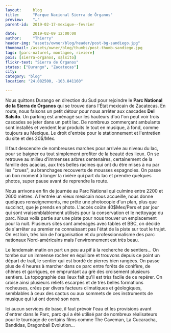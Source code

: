 ```yaml
---
layout:     blog
title:      "Parque Nacional Sierra de Órganos"
preview:    "…"
parent-id:  2019-02-17-mexique--fevrier

date:       2019-02-09 12:00:00
author:     "Thierry"
header-img: "assets/owner/blog/header/post-bg-sandiego.jpg"
thumbnail: /assets/owner/blog/thumbs/post-thumb-sandiego.jpg
tags: [parc-naturel, montagne, riviere]
pois: [sierra-organos, salsito]
flickr-text: "Sierra de Órganos"
states: ["Durango", "Zacatecas"]
city: 
category: "blog"
location: "24.082500, -103.841160"

---
```


Nous quittons Durango en direction du Sud pour rejoindre le **Parc National de la Sierra de Órganos** qui se trouve dans l'État mexicain de Zacatecas. En route, nous faisons un petit détour pour nous arrêter aux cascades **Del Salsito**. Un parking est aménagé sur les hauteurs d'où l'on peut voir trois cascades se jeter dans un petit lac. De nombreux commerçant ambulants sont installés et vendent leur produits le tout en musique, à fond, comme toujours au Mexique. Le droit d'entrée pour le stationnement et l'entretien du site et des 20$/Mex.




Il faut descendre de nombreuses marches pour arrivée au niveau du lac, pour se baigner ou tout simplement profiter de la beauté des lieux. On se retrouve au milieu d'immenses arbres centenaires, certainement de la famille des acacias, aux très belles racines qui ont du être mises à nu par les "crues", au branchages recouverts de mousses espagnoles. On passe un bon moment à longer la rivière qui part du lac et prendre quelques photos, super pause avant de reprendre la route.

Nous arrivons en fin de journée au Parc National qui culmine entre 2200 et 2600 mètres. A l'entrée un vieux mexicain nous accueille, nous donne quelques renseignements, me prête une photocopie d'un plan, plus que succinct, que je prends en photo. L'accès coûte 40$Mex/Pers et par jour qui sont vraisemblablement utilisés pour la conservation et le nettoyage du parc. Nous voilà partie sur une piste pour nous trouver un emplacement pour la nuit. Plusieurs sites sont aménagés avec tables et BBC, on décide de s'arrêter au premier ne connaissant pas l'état de la piste sur tout le trajet. On est loin, très loin de l'organisation et du professionnalisme des parc nationaux Nord-américains mais l'environnement est très beau.


Le lendemain matin on part un peu au pif à la recherche de sentiers... On tombe sur un immense rocher en équilibre et trouvons depuis ce point un départ de trail, le sentier qui est bordé de pierres bien rangées. On passe plus de 4 heures à marcher dans ce parc entre forêts de conifère, de chênes et garrigues, en empruntant au grè des croisement plusieurs sentiers. La topographie des lieux fait qu'il est très facile de ce repérer. On croise ainsi plusieurs reliefs escarpés et de très belles formations rocheuses, crées par divers facteurs climatiques et géologiques, semblables à ceux des cactus ou aux sommets de ces instruments de musique qui lui ont donné son nom.


Ici aucun services de base, il faut prévoir l'eau et les provisions avant d'entrer dans le Parc, parc qui a été utilisé par de nombreux réalisateurs pour le tournage de certains films comme The Caveman, La Cucaracha, Bandidas, Dragonball Evolution...
